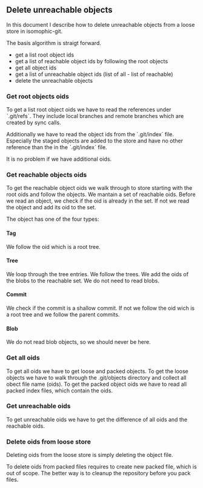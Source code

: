 ## Delete unreachable objects
In this document I describe how to delete unreachable objects from a loose store in isomophic-git.

The basis algorithm is straigt forward.
- get a list root object ids
- get a list of reachable object ids by following the root objects
- get all object ids
- get a list of unreachable object ids (list of all - list of reachable)
- delete the unreachable objects

### Get root objects oids
To get a list root object oids we have to read the references under ˋ.git/refsˋ. They include local branches and remote branches which are created by sync calls.

Additionally we have to read the object ids from the ´.git/index´ file. Especially the staged objects are added to the store and have no other reference than the in the ˋ.git/indexˋ file.

It is no problem if we have additional oids.

### Get reachable objects oids
To get the reachable object oids we walk through to store starting with the root oids and follow the objects. We mantain a set of reachable oids. Before we read an object, we check if the oid is already in the set. If not we read the object and add its oid to the set.

The object has one of the four types:

#### Tag
We follow the oid which is a root tree.
#### Tree
We loop through the tree entries. We follow the trees. We add the oids of the blobs to the reachable set. We do not need to read blobs.
#### Commit
We check if the commit is a shallow commit. If not we follow the oid wich is a root tree and we follow the parent commits.
#### Blob
We do not read blob objects, so we should never be here.

### Get all oids
To get all oids we have to get loose and packed objects.
To get the loose objects we have to walk through the .git/objects directory and collect all obect file name (oids).
To get the packed object oids we have to read all packed index files, which contain the oids.

### Get unreachable oids
To get unreachable oids we have to get the difference of all oids and the reachable oids.

### Delete oids from loose store
Deleting oids from the loose store is simply deleting the object file. 

To delete oids from packed files requires to create new packed file, which is out of scope. The better way is to cleanup the repository before you pack files.
